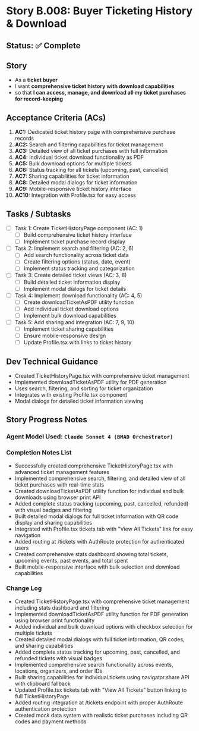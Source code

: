 # Story B.008: Buyer Ticketing History & Download

## Status: ✅ Complete

## Story

- As a **ticket buyer**
- I want **comprehensive ticket history with download capabilities**
- so that **I can access, manage, and download all my ticket purchases for record-keeping**

## Acceptance Criteria (ACs)

1. **AC1:** Dedicated ticket history page with comprehensive purchase records
2. **AC2:** Search and filtering capabilities for ticket management
3. **AC3:** Detailed view of all ticket purchases with full information
4. **AC4:** Individual ticket download functionality as PDF
5. **AC5:** Bulk download options for multiple tickets
6. **AC6:** Status tracking for all tickets (upcoming, past, cancelled)
7. **AC7:** Sharing capabilities for ticket information
8. **AC8:** Detailed modal dialogs for ticket information
9. **AC9:** Mobile-responsive ticket history interface
10. **AC10:** Integration with Profile.tsx for easy access

## Tasks / Subtasks

- [ ] Task 1: Create TicketHistoryPage component (AC: 1)
  - [ ] Build comprehensive ticket history interface
  - [ ] Implement ticket purchase record display
- [ ] Task 2: Implement search and filtering (AC: 2, 6)
  - [ ] Add search functionality across ticket data
  - [ ] Create filtering options (status, date, event)
  - [ ] Implement status tracking and categorization
- [ ] Task 3: Create detailed ticket views (AC: 3, 8)
  - [ ] Build detailed ticket information display
  - [ ] Implement modal dialogs for ticket details
- [ ] Task 4: Implement download functionality (AC: 4, 5)
  - [ ] Create downloadTicketAsPDF utility function
  - [ ] Add individual ticket download options
  - [ ] Implement bulk download capabilities
- [ ] Task 5: Add sharing and integration (AC: 7, 9, 10)
  - [ ] Implement ticket sharing capabilities
  - [ ] Ensure mobile-responsive design
  - [ ] Update Profile.tsx with links to ticket history

## Dev Technical Guidance

- Created TicketHistoryPage.tsx with comprehensive ticket management
- Implemented downloadTicketAsPDF utility for PDF generation
- Uses search, filtering, and sorting for ticket organization
- Integrates with existing Profile.tsx component
- Modal dialogs for detailed ticket information viewing

## Story Progress Notes

### Agent Model Used: `Claude Sonnet 4 (BMAD Orchestrator)`

### Completion Notes List

- Successfully created comprehensive TicketHistoryPage.tsx with advanced ticket management features
- Implemented comprehensive search, filtering, and detailed view of all ticket purchases with real-time stats
- Created downloadTicketAsPDF utility function for individual and bulk downloads using browser print API
- Added complete status tracking (upcoming, past, cancelled, refunded) with visual badges and filtering
- Built detailed modal dialogs for full ticket information with QR code display and sharing capabilities
- Integrated with Profile.tsx tickets tab with "View All Tickets" link for easy navigation
- Added routing at /tickets with AuthRoute protection for authenticated users
- Created comprehensive stats dashboard showing total tickets, upcoming events, past events, and total spent
- Built mobile-responsive interface with bulk selection and download capabilities

### Change Log

- Created TicketHistoryPage.tsx with comprehensive ticket management including stats dashboard and filtering
- Implemented downloadTicketAsPDF utility function for PDF generation using browser print functionality
- Added individual and bulk download options with checkbox selection for multiple tickets
- Created detailed modal dialogs with full ticket information, QR codes, and sharing capabilities
- Added complete status tracking for upcoming, past, cancelled, and refunded tickets with visual badges
- Implemented comprehensive search functionality across events, locations, organizers, and order IDs
- Built sharing capabilities for individual tickets using navigator.share API with clipboard fallback
- Updated Profile.tsx tickets tab with "View All Tickets" button linking to full TicketHistoryPage
- Added routing integration at /tickets endpoint with proper AuthRoute authentication protection
- Created mock data system with realistic ticket purchases including QR codes and payment methods 